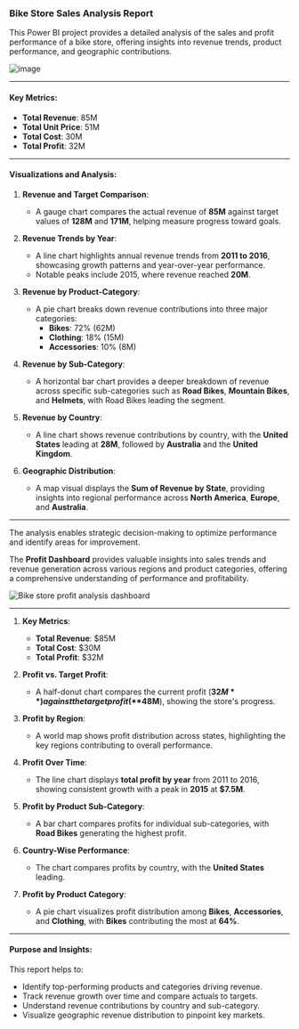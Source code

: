 ### **Bike Store Sales Analysis Report**

This Power BI project provides a detailed analysis of the sales and profit performance of a bike store, offering insights into revenue trends, product performance, and geographic contributions.

![image](https://github.com/user-attachments/assets/6d47ec21-ae82-4600-8734-ba71f3002b34)


---

#### **Key Metrics**:
- **Total Revenue**: 85M  
- **Total Unit Price**: 51M  
- **Total Cost**: 30M  
- **Total Profit**: 32M  

---

#### **Visualizations and Analysis**:

1. **Revenue and Target Comparison**:  
   - A gauge chart compares the actual revenue of **85M** against target values of **128M** and **171M**, helping measure progress toward goals.

2. **Revenue Trends by Year**:  
   - A line chart highlights annual revenue trends from **2011 to 2016**, showcasing growth patterns and year-over-year performance.  
   - Notable peaks include 2015, where revenue reached **20M**.

3. **Revenue by Product-Category**:  
   - A pie chart breaks down revenue contributions into three major categories:  
     - **Bikes**: 72% (62M)  
     - **Clothing**: 18% (15M)  
     - **Accessories**: 10% (8M)  

4. **Revenue by Sub-Category**:  
   - A horizontal bar chart provides a deeper breakdown of revenue across specific sub-categories such as **Road Bikes**, **Mountain Bikes**, and **Helmets**, with Road Bikes leading the segment.

5. **Revenue by Country**:  
   - A line chart shows revenue contributions by country, with the **United States** leading at **28M**, followed by **Australia** and the **United Kingdom**.  

6. **Geographic Distribution**:  
   - A map visual displays the **Sum of Revenue by State**, providing insights into regional performance across **North America**, **Europe**, and **Australia**.

---

The analysis enables strategic decision-making to optimize performance and identify areas for improvement.

The **Profit Dashboard** provides valuable insights into sales trends and revenue generation across various regions and product categories, offering a comprehensive understanding of performance and profitability.

![Bike store profit analysis dashboard](https://github.com/user-attachments/assets/91746b2d-9dfc-44bd-b4fb-d3a91325636c)

---

1. **Key Metrics**:  
   - **Total Revenue**: $85M  
   - **Total Cost**: $30M  
   - **Total Profit**: $32M  

2. **Profit vs. Target Profit**:  
   - A half-donut chart compares the current profit (**$32M**) against the target profit (**$48M**), showing the store's progress.

3. **Profit by Region**:  
   - A world map shows profit distribution across states, highlighting the key regions contributing to overall performance.

4. **Profit Over Time**:  
   - The line chart displays **total profit by year** from 2011 to 2016, showing consistent growth with a peak in **2015** at **$7.5M**.

5. **Profit by Product Sub-Category**:  
   - A bar chart compares profits for individual sub-categories, with **Road Bikes** generating the highest profit.

6. **Country-Wise Performance**:  
   - The chart compares profits by country, with the **United States** leading.

7. **Profit by Product Category**:  
   - A pie chart visualizes profit distribution among **Bikes**, **Accessories**, and **Clothing**, with **Bikes** contributing the most at **64%**.

---

#### **Purpose and Insights**:
This report helps to:  



- Identify top-performing products and categories driving revenue.  
- Track revenue growth over time and compare actuals to targets.  
- Understand revenue contributions by country and sub-category.  
- Visualize geographic revenue distribution to pinpoint key markets.

